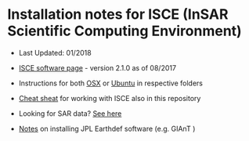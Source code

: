# Installation notes for ISCE (InSAR Scientific Computing Environment)

* Last Updated: 01/2018

* [ISCE software page](https://winsar.unavco.org/isce.html) - version 2.1.0 as of 08/2017

* Instructions for both [OSX](OSX) or [Ubuntu](Ubuntu) in respective folders

* [Cheat sheat](CheatSheat.md) for working with ISCE also in this repository

* Looking for SAR data? [See here](Archives)

* [Notes](Ubuntu/Readme_GIAnT.md) on installing JPL Earthdef software (e.g. GIAnT
)
